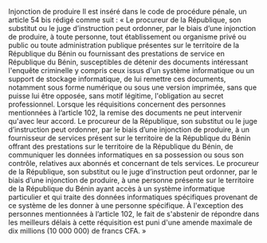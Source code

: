 Injonction de produire
Il est inséré dans le code de procédure pénale, un article 54 bis rédigé comme suit :
« Le procureur de la République, son substitut ou le juge d’instruction peut ordonner, par le biais d’une injonction de produire, à toute personne, tout établissement ou organisme privé ou public ou toute administration publique présentes sur le territoire de la République du Bénin ou fournissant des prestations de service en République du Bénin, susceptibles de détenir des documents intéressant l'enquête criminelle y compris ceux issus d'un système informatique ou un support de stockage informatique, de lui remettre ces documents, notamment sous forme numérique ou sous une version imprimée, sans que puisse lui être opposée, sans motif légitime, l'obligation au secret professionnel.
Lorsque les réquisitions concernent des personnes mentionnées à l’article 102, la remise des documents ne peut intervenir qu'avec leur accord.
Le procureur de la République, son substitut ou le juge d’instruction peut ordonner, par le biais d’une injonction de produire, à un fournisseur de services présent sur le territoire de la République du Bénin offrant des prestations sur le territoire de la République du Bénin, de communiquer les données informatiques en sa possession ou sous son contrôle, relatives aux abonnés et concernant de tels services.
Le procureur de la République, son substitut ou le juge d’instruction peut ordonner, par le biais d’une injonction de produire, à une personne présente sur le territoire de la République du Bénin ayant accès à un système informatique particulier et qui traite des données informatiques spécifiques provenant de ce système de les donner à une personne spécifique.
À l'exception des personnes mentionnées à l’article 102, le fait de s'abstenir de répondre dans les meilleurs délais à cette réquisition est puni d'une amende maximale de dix millions (10 000 000) de francs CFA. »